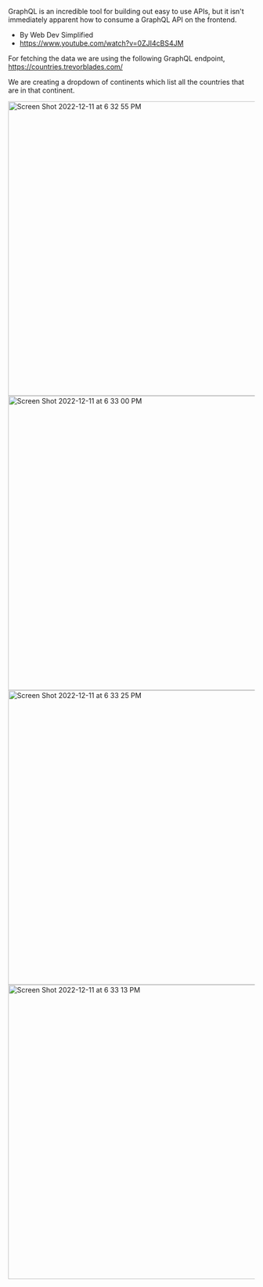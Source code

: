 GraphQL is an incredible tool for building out easy to use APIs, but it isn't immediately apparent how to consume a GraphQL API on the frontend.
- By Web Dev Simplified
- https://www.youtube.com/watch?v=0ZJI4cBS4JM

For fetching the data we are using the following GraphQL endpoint,
https://countries.trevorblades.com/ <br>

We are creating a dropdown of continents which list all the countries that are in that continent.

<img width="600" alt="Screen Shot 2022-12-11 at 6 32 55 PM" src="https://user-images.githubusercontent.com/67757251/206940472-dbcd6d3e-cace-47b6-8717-fdf05afed13a.png">
<img width="600" alt="Screen Shot 2022-12-11 at 6 33 00 PM" src="https://user-images.githubusercontent.com/67757251/206940484-f3c65f02-603e-4546-8056-4f849f9d7f7b.png">
<img width="600" alt="Screen Shot 2022-12-11 at 6 33 25 PM" src="https://user-images.githubusercontent.com/67757251/206940479-8a6eb582-6fc9-49d4-9a34-39800a814b6d.png">
<img width="600" alt="Screen Shot 2022-12-11 at 6 33 13 PM" src="https://user-images.githubusercontent.com/67757251/206940483-de17d7fb-253b-44c1-9fc0-ff5ce619c756.png">

